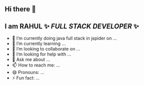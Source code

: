 ## Hi there 👋


## **I am RAHUL** ✨ _FULL STACK DEVELOPER_ ✨ 

- 🔭 I’m currently doing java full stack in jspider on ...
- 🌱 I’m currently learning ...
- 👯 I’m looking to collaborate on ...
- 🤔 I’m looking for help with ...
- 💬 Ask me about ...
- 📫 How to reach me: ...
- 😄 Pronouns: ...
- ⚡ Fun fact: ...

